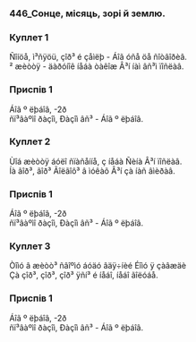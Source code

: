 ### 446_Сонце, місяць, зорі й землю.
### Куплет 1
Ñîíöå, ì³ñÿöü, çîð³ é çåìëþ - Áîã óñå öå ñîòâîðèâ. <br/>² æèòòÿ - äàðóíîê íåáà òàêîæ Â³í íàì âñ³ì ïîñëàâ.
### Приспів 1
Áîã º ëþáîâ, -2ð <br/>ñï³âàºìî ðàçîì, Ðàçîì âñ³ - Áîã º ëþáîâ.
### Куплет 2
Ùîá æèòòÿ áóëî ñïàñåííå, ç íåáà Ñèíà Â³í ïîñëàâ. <br/>Íà ãîð³, ãîð³ Ãîëãîô³ â ìóêàõ Â³í çà íàñ âìèðàâ.
### Приспів 1
Áîã º ëþáîâ, -2ð <br/>ñï³âàºìî ðàçîì, Ðàçîì âñ³ - Áîã º ëþáîâ.
### Куплет 3
Òîìó â æèòò³ ñâîºìó áóäó âäÿ÷íèé Éîìó ÿ çàâæäè <br/>Çà çîð³, çîð³, çîð³ ÿñí³ é íåáî, íåáî ãîëóáå.
### Приспів 1
Áîã º ëþáîâ, -2ð<br/>ñï³âàºìî ðàçîì, Ðàçîì âñ³ - Áîã º ëþáîâ.
